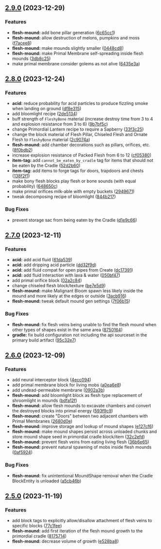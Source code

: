 ## [2.9.0](https://github.com/Elenterius/Biomancy/compare/1.19.2-v2.2.8.0...1.19.2-v2.2.9.0) (2023-12-29)


### Features

* **flesh-mound:** add bone pillar generation ([6c65cc1](https://github.com/Elenterius/Biomancy/commit/6c65cc17cf131864d5129b6052a07f7efaf43958))
* **flesh-mound:** allow destruction of melons, pumpkins and moss ([f7acee8](https://github.com/Elenterius/Biomancy/commit/f7acee8d751e00fc07b7790f8928b615b69fe6f4))
* **flesh-mound:** make mounds slightly smaller ([0448cd8](https://github.com/Elenterius/Biomancy/commit/0448cd8c30cf00f499a8a4efa637b8f7dada1028))
* **flesh-mound:** make Primal Membrane self-spreading inside flesh mounds ([3db8c25](https://github.com/Elenterius/Biomancy/commit/3db8c256584c2ac8d1dd664e77fb2d12fa810aa5))
* make primal membrane consider golems as not alive ([6435e3a](https://github.com/Elenterius/Biomancy/commit/6435e3aafbf866698f42d52ecad25f6e13c798fd))

## [2.8.0](https://github.com/Elenterius/Biomancy/compare/1.19.2-v2.2.7.0...1.19.2-v2.2.8.0) (2023-12-24)


### Features

* **acid:** reduce probability for acid particles to produce fizzling smoke when landing on ground ([df8e315](https://github.com/Elenterius/Biomancy/commit/df8e31512cc59eada311f5d7584daec4d6673e53))
* add bloomlight recipe ([2de5134](https://github.com/Elenterius/Biomancy/commit/2de51343c0140e8fe6dbc827f1c3020371e55eb0))
* buff strength of `FleshyBone` material (increase destroy time from 3 to 4 and explosion resistance from 3 to 6) ([9b7bf5c](https://github.com/Elenterius/Biomancy/commit/9b7bf5cd45e08f88da93ba9984335c455095a8ae))
* change Primordial Lantern recipe to require a Sapberry ([33f3c25](https://github.com/Elenterius/Biomancy/commit/33f3c25cff5bad886656e8cbf55a0a032c0824d9))
* change the block material of Flesh Pillar, Chiseled Flesh and Ornate Flesh to `FleshyBone` material ([2c9074a](https://github.com/Elenterius/Biomancy/commit/2c9074af6775f61db591d025e6864940f4d07894))
* **flesh-mound:** add chamber decorations such as pillars, orifices, etc. ([8f0bdb2](https://github.com/Elenterius/Biomancy/commit/8f0bdb2c836c63dd6c7d47e6f61957c652de53f9))
* increase explosion resistance of Packed Flesh from 6 to 12 ([cf05380](https://github.com/Elenterius/Biomancy/commit/cf05380ee3e8eb7b9a921517984657cc364b2f18))
* **item-tag:** add `cannot_be_eaten_by_cradle` tag for items that should not be eaten by the Cradle ([52d2b60](https://github.com/Elenterius/Biomancy/commit/52d2b60e3f61c75ea849404549019fc09247d74f))
* **item-tag:** add items to forge tags for doors, trapdoors and chests ([138f2f1](https://github.com/Elenterius/Biomancy/commit/138f2f1ed6a68eaa4e6af9ea461f14faf340b53b))
* make bony flesh blocks play flesh or bone sounds (with equal probability) ([648650c](https://github.com/Elenterius/Biomancy/commit/648650c3ee001f232fedc7ffb9bf71bf655234ee))
* make primal orifices milk-able with empty buckets ([2949671](https://github.com/Elenterius/Biomancy/commit/2949671e004e770ec831bed03fd68e294c532010))
* tweak decomposing recipe of bloomlight ([844b217](https://github.com/Elenterius/Biomancy/commit/844b21763b9dcc55673f87a79c20a45a3c572c81))


### Bug Fixes

* prevent storage sac from being eaten by the Cradle ([d1e9c66](https://github.com/Elenterius/Biomancy/commit/d1e9c663a22917063e89459384582d468d16dad1))

## [2.7.0](https://github.com/Elenterius/Biomancy/compare/1.19.2-v2.2.6.0...1.19.2-v2.2.7.0) (2023-12-11)


### Features

* **acid:** add acid fluid ([61da539](https://github.com/Elenterius/Biomancy/commit/61da539e64936ad6d8020c95a4e408d67d60cd7c))
* **acid:** add dripping acid particle ([dd32f9d](https://github.com/Elenterius/Biomancy/commit/dd32f9de834d39906799c357f77702a563a7c2a2))
* **acid:** add fluid compat for open pipes from Create ([dc17391](https://github.com/Elenterius/Biomancy/commit/dc173912e85795326cc80b94c2fb209ae9314b20))
* **acid:** add fluid interaction with lava & water ([050bf47](https://github.com/Elenterius/Biomancy/commit/050bf47bf08ab59297716c84f380f21cb57be3e7))
* add primal orifice block ([02a2c84](https://github.com/Elenterius/Biomancy/commit/02a2c84e141bba509855cba92da8bebb30367b75))
* change chiseled flesh block/texture ([be7e5d9](https://github.com/Elenterius/Biomancy/commit/be7e5d9273be27dd16849993419b1b580dea206e))
* **flesh-mound:** make Malignant Bloom spawn less likely inside the mound and more likely at the edges or outside ([3acb916](https://github.com/Elenterius/Biomancy/commit/3acb91623456fb86f247a1dfb60857cc79d1976c))
* **flesh-mound:** tweak default mound gen settings ([7f06b15](https://github.com/Elenterius/Biomancy/commit/7f06b15508f5c86aa85836a3ce391c88fba4084f))


### Bug Fixes

* **flesh-mound:** fix flesh veins being unable to find the flesh mound when other types of shapes exist in the same area ([8750164](https://github.com/Elenterius/Biomancy/commit/8750164116ab17518679a615ed8b2e545ec79392))
* **gradle:** fix build configuration not including the api sourceset in the primary build artifact ([95c32e7](https://github.com/Elenterius/Biomancy/commit/95c32e7f04836a4a0189b2b8321e4e4a9910dc67))

## [2.6.0](https://github.com/Elenterius/Biomancy/compare/1.19.2-v2.2.5.0...1.19.2-v2.2.6.0) (2023-12-09)


### Features

* add neural interceptor block ([4ecc094](https://github.com/Elenterius/Biomancy/commit/4ecc09448bedd3d2c3fcb9b7ba1f7a417d3991aa))
* add primal membrane block for living mobs ([a0ea6e8](https://github.com/Elenterius/Biomancy/commit/a0ea6e87eb5a29014a5f9a24bedc7cc057615d81))
* add undead-permeable membrane ([0902a3b](https://github.com/Elenterius/Biomancy/commit/0902a3b936ae782a4b43cc75591124c3c2a630f7))
* **flesh-mound:** add bloomlight block as flesh type replacement of shroomlight in mounds ([bdfa12f](https://github.com/Elenterius/Biomancy/commit/bdfa12f363b72874f1009d1d8f3b80218f74e98a))
* **flesh-mound:** allow flesh mounds to excavate chambers and convert the destroyed blocks into primal energy ([593f9c9](https://github.com/Elenterius/Biomancy/commit/593f9c92971a9e8fdb198aec97fbd8d02a4c0b03))
* **flesh-mound:** create "Doors" between two adjacent chambers with Primal Membranes ([2680d0e](https://github.com/Elenterius/Biomancy/commit/2680d0ed802d75c0abb892627be786a64051e0cb))
* **flesh-mound:** improve storage and lookup of mound shapes ([e127cf6](https://github.com/Elenterius/Biomancy/commit/e127cf622b0aac3eb1f892f3dcc02421e1386929))
* **flesh-mound:** make mound shapes persist across unloaded chunks and store mound shape seed in primordial cradle block/item ([32c2efd](https://github.com/Elenterius/Biomancy/commit/32c2efd8a74fdea3e45cd67d231d27217ae2e042))
* **flesh-mound:** prevent flesh veins from eating living flesh ([36b6e65](https://github.com/Elenterius/Biomancy/commit/36b6e65e96f8c0cc1eb2d973ba99dd16585b1481))
* **flesh-mound:** prevent natural spawning of mobs inside flesh mounds ([0af5924](https://github.com/Elenterius/Biomancy/commit/0af592432e1ac3dc7f071ec3c3419242ce94328a))


### Bug Fixes

* **flesh-mound:** fix unintentional MoundShape removal when the Cradle BlockEntity is unloaded ([a5cb46b](https://github.com/Elenterius/Biomancy/commit/a5cb46b5f2a8112de9a240bf1b85b61ba02cb0db))

## [2.5.0](https://github.com/Elenterius/Biomancy/compare/1.19.2-v2.2.4.0...1.19.2-v2.2.5.0) (2023-11-19)


### Features

* add block tags to explicitly allow/disallow attachment of flesh veins to specific blocks ([77c1fee](https://github.com/Elenterius/Biomancy/commit/77c1feee17f736fe2a6768f24b210e072077aedd))
* **flesh-mound:** add first iteration of the flesh mound growth to the primordial cradle ([8175714](https://github.com/Elenterius/Biomancy/commit/8175714e23668e19e0685edfa14e2b40f9fc22f8))
* **flesh-mound:** decrease volume of growth ([e528ba8](https://github.com/Elenterius/Biomancy/commit/e528ba833adb903db90877fc5d93e1183a55e281))

